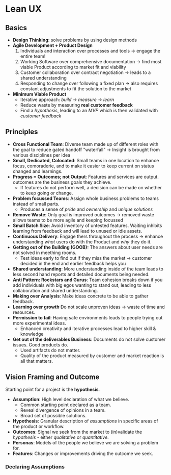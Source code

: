 # Lean UX
## Basics
- **Design Thinking**: solve problems by using design methods
- **Agile Development + Product Design**
  1. Individuals and interaction over processes and tools &rarr; engage the entire team!
  2. Working Software over comprehensive documentation &rarr; find most viable Product according to market fit and viability
  3. Customer collaboration over contract negotiation &rarr; leads to a shared understanding
  4. Responding to change over following a fixed plan &rarr; also requires constant adjustments to fit the solution to the market
- **Minimum Viable Product**
  - Iterative approach: *build &rarr; measure &rarr; learn*
  - Reduce waste by measuring **real customer feedback**
  - Find a *hypothesis*, leading to an *MVP* which is then validated with *customer feedback*

## Principles
- **Cross Functional Team**: Diverse team made up of different roles with the goal to reduce gated handoff "waterfall" &rarr; Insight is brought from various disciplines per idea
- **Small, Dedicated, Colocated**: Small teams in one location to enhance focus, comoraderie, and to make it easier to keep current on status changed and learnings.
- **Progress = Outcomes; not Output**: Features and services are output. outcomes are the business goals they achieve.
  - If features do not perform well, a decision can be made on whether to keep going or change.
- **Problem focussed Teams**: Assign whole business problems to teams instead of small parts.
  - Produces a sense of *pride* and *ownership* and *unique solutions*
- **Remove Waste**: Only goal is improved outcomes &rarr; removed waste allows teams to be more agile and keeping focussed
- **Small Batch Size**: Avoid inventory of untested features. Waiting inhibits learning from feedback and will lead to unused or idle assets.
- **Continuous Delivery**: Engage thers throughout the process &rarr; enhance understanding *what* users do with the Product and *why* they do it.
- **Getting out of the Building (GOOB):** The answers about user needs are not solved in meething rooms.
  - Test ideas early to find out if they miss the market &rarr; customer decided in the end and earlier feedback helps you
- **Shared understanding**: More understanding inside of the team leads to less second hand reports and detailed documents being needed.
- **Anti Pattern: Rockstars and Gurus**: Team cohesion breaks down if you add individuals with big egos wanting to stand out, leading to less collaboration and shared understanding.
- **Making over Analysis**: Make ideas concrete to be able to gather feedback.
- **Learning over growth**:Do not scale unproven ideas &rarr; waste of time and resources.
- **Permission to fail**: Having safe environments leads to people trying out more experimental ideas.
  - Enhanced creativity and iterative processes lead to higher skill & knowledge
- **Get out of the deliverables Business**: Documents do not solve customer issues. Good products do.
  - Used artifacts do not matter.
  - Quality of the product measured by customer and market reaction is all that matters.

## Vision Framing and Outcome
Starting point for a project is the **hypothesis**.
- **Assumption**: High level declaration of what we believe.
  - Common starting point declared as a team.
  - Reveal divergence of opinions in a team.
  - Broad set of possible solutions.
- **Hypothesis**: Granular description of *assumptions* in specific areas of the product or workflow.
- **Outcomes**: Signal we seek from the market to (in)validate the *hypothesis* - either *qualitative* or *quantitative*.
- **Personas**: Models of the people we believe we are solving a problem for.
- **Features**: Changes or improvements driving the outcome we seek.


### Declaring Assumptions
